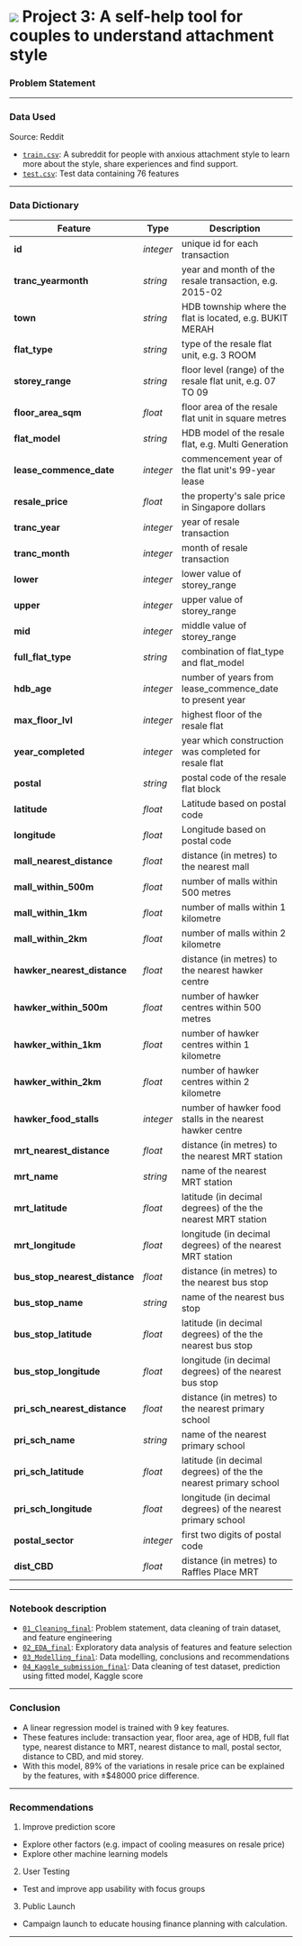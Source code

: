 # ![](https://ga-dash.s3.amazonaws.com/production/assets/logo-9f88ae6c9c3871690e33280fcf557f33.png) Project 3: A self-help tool for couples to understand attachment style

### Problem Statement



---

### Data Used

Source: Reddit 
* [`train.csv`]([/datasets/train.csv](https://www.reddit.com/r/AnxiousAttachment/)): A subreddit for people with anxious attachment style to learn more about the style, share experiences and find support.
* [`test.csv`](/datasets/test.csv): Test data containing 76 features

---

### Data Dictionary

|Feature|Type|Description|
|---|---|---|
|**id**|*integer*|unique id for each transaction|
|**tranc_yearmonth**|*string*|year and month of the resale transaction, e.g. 2015-02|
|**town**|*string*|HDB township where the flat is located, e.g. BUKIT MERAH|
|**flat_type**|*string*|type of the resale flat unit, e.g. 3 ROOM|
|**storey_range**|*string*|floor level (range) of the resale flat unit, e.g. 07 TO 09|
|**floor_area_sqm**|*float*|floor area of the resale flat unit in square metres|
|**flat_model**|*string*|HDB model of the resale flat, e.g. Multi Generation|
|**lease_commence_date**|*integer*|commencement year of the flat unit's 99-year lease|
|**resale_price**|*float*|the property's sale price in Singapore dollars|
|**tranc_year**|*integer*|year of resale transaction|
|**tranc_month**|*integer*|month of resale transaction|
|**lower**|*integer*|lower value of storey_range|
|**upper**|*integer*|upper value of storey_range|
|**mid**|*integer*|middle value of storey_range|
|**full_flat_type**|*string*|combination of flat_type and flat_model|
|**hdb_age**|*integer*|number of years from lease_commence_date to present year|
|**max_floor_lvl**|*integer*|highest floor of the resale flat|
|**year_completed**|*integer*|year which construction was completed for resale flat||
|**postal**|*string*|postal code of the resale flat block|
|**latitude**|*float*|Latitude based on postal code|
|**longitude**|*float*|Longitude based on postal code|
|**mall_nearest_distance**|*float*|distance (in metres) to the nearest mall|
|**mall_within_500m**|*float*|number of malls within 500 metres|
|**mall_within_1km**|*float*|number of malls within 1 kilometre|
|**mall_within_2km**|*float*|number of malls within 2 kilometre|
|**hawker_nearest_distance**|*float*|distance (in metres) to the nearest hawker centre|
|**hawker_within_500m**|*float*|number of hawker centres within 500 metres|
|**hawker_within_1km**|*float*|number of hawker centres within 1 kilometre|
|**hawker_within_2km**|*float*|number of hawker centres within 2 kilometre|
|**hawker_food_stalls**|*integer*|number of hawker food stalls in the nearest hawker centre|
|**mrt_nearest_distance**|*float*|distance (in metres) to the nearest MRT station|
|**mrt_name**|*string*|name of the nearest MRT station|
|**mrt_latitude**|*float*|latitude (in decimal degrees) of the the nearest MRT station|
|**mrt_longitude**|*float*|longitude (in decimal degrees) of the nearest MRT station|
|**bus_stop_nearest_distance**|*float*|distance (in metres) to the nearest bus stop|
|**bus_stop_name**|*string*|name of the nearest bus stop|
|**bus_stop_latitude**|*float*|latitude (in decimal degrees) of the the nearest bus stop|
|**bus_stop_longitude**|*float*|longitude (in decimal degrees) of the nearest bus stop|
|**pri_sch_nearest_distance**|*float*|distance (in metres) to the nearest primary school|
|**pri_sch_name**|*string*|name of the nearest primary school|
|**pri_sch_latitude**|*float*|latitude (in decimal degrees) of the the nearest primary school|
|**pri_sch_longitude**|*float*|longitude (in decimal degrees) of the nearest primary school|
|**postal_sector**|*integer*|first two digits of postal code|
|**dist_CBD**|*float*|distance (in metres) to Raffles Place MRT|

---

### Notebook description

* [`01_Cleaning_final`](/code/01_Cleaning_final.ipynb): Problem statement, data cleaning of train dataset, and feature engineering
* [`02_EDA_final`](/code/02_EDA_final.ipynb): Exploratory data analysis of features and feature selection
* [`03_Modelling_final`](/code/03_Modelling_final.ipynb): Data modelling, conclusions and recommendations
* [`04_Kaggle_submission_final`](/code/04_Kaggle_submission_final.ipynb): Data cleaning of test dataset, prediction using fitted model, Kaggle score

---

### Conclusion

- A linear regression model is trained with 9 key features.
- These features include: transaction year, floor area, age of HDB, full flat type, nearest distance to MRT, nearest distance to mall, postal sector, distance to CBD, and mid storey.
- With this model, 89% of the variations in resale price can be explained by the features, with ±$48000 price difference.

---

### Recommendations

1. Improve prediction score
 - Explore other factors (e.g. impact of cooling measures on resale price)
 - Explore other machine learning models

2. User Testing
- Test and improve app usability with focus groups

3. Public Launch
- Campaign launch to educate housing finance planning with calculation.

---
